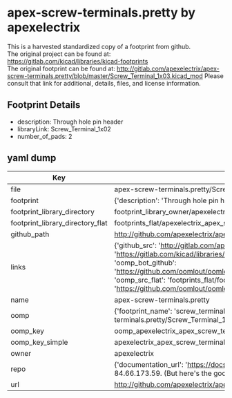 # apex-screw-terminals.pretty by apexelectrix  
This is a harvested standardized copy of a footprint from github.  
The original project can be found at:  
https://gitlab.com/kicad/libraries/kicad-footprints  
The original footprint can be found at:
http://gitlab.com/apexelectrix/apex-screw-terminals.pretty/blob/master/Screw_Terminal_1x03.kicad_mod
Please consult that link for additional, details, files, and license information.  
## Footprint Details
* description: Through hole pin header  
* libraryLink: Screw_Terminal_1x02  
* number_of_pads: 2  
## yaml dump  
| Key | Value |  
| --- | --- |  
| file | apex-screw-terminals.pretty/Screw_Terminal_1x02.kicad_mod |  
| footprint | {'description': 'Through hole pin header', 'libraryLink': 'Screw_Terminal_1x02', 'number_of_pads': 2} |  
| footprint_library_directory | footprint_library_owner/apexelectrix_apex-screw-terminals.pretty |  
| footprint_library_directory_flat | footprints_flat/apexelectrix_apex_screw_terminals_screw_terminal_1x02/working |  
| github_path | http://github.com/apexelectrix/apex-screw-terminals.pretty/blob/master/Screw_Terminal_1x02.kicad_mod |  
| links | {'github_src': 'http://gitlab.com/apexelectrix/apex-screw-terminals.pretty/blob/master/Screw_Terminal_1x03.kicad_mod', 'github_src_repo': 'https://gitlab.com/kicad/libraries/kicad-footprints', 'oomp_bot': 'footprints/apexelectrix_apex_screw_terminals_screw_terminal_1x02/working', 'oomp_bot_github': 'https://github.com/oomlout/oomlout_oomp_footprint_bot/tree/main/footprints/apexelectrix_apex_screw_terminals_screw_terminal_1x02/working', 'oomp_src_flat': 'footprints_flat/footprints_flat/apexelectrix_apex_screw_terminals_screw_terminal_1x02/working', 'oomp_src_flat_github': 'https://github.com/oomlout/oomlout_oomp_footprint_src/tree/main/footprints_flat/apexelectrix_apex_screw_terminals_screw_terminal_1x02/working'} |  
| name | apex-screw-terminals.pretty |  
| oomp | {'footprint_name': 'screw_terminal_1x02', 'library_name': 'apex_screw_terminals', 'original_filename': 'apex-screw-terminals.pretty/Screw_Terminal_1x02.kicad_mod', 'owner_name': 'apexelectrix'} |  
| oomp_key | oomp_apexelectrix_apex_screw_terminals_screw_terminal_1x02 |  
| oomp_key_simple | apexelectrix_apex_screw_terminals_screw_terminal_1x02 |  
| owner | apexelectrix |  
| repo | {'documentation_url': 'https://docs.github.com/rest/overview/resources-in-the-rest-api#rate-limiting', 'message': "API rate limit exceeded for 84.66.173.59. (But here's the good news: Authenticated requests get a higher rate limit. Check out the documentation for more details.)"} |  
| url | http://github.com/apexelectrix/apex-screw-terminals.pretty |  

